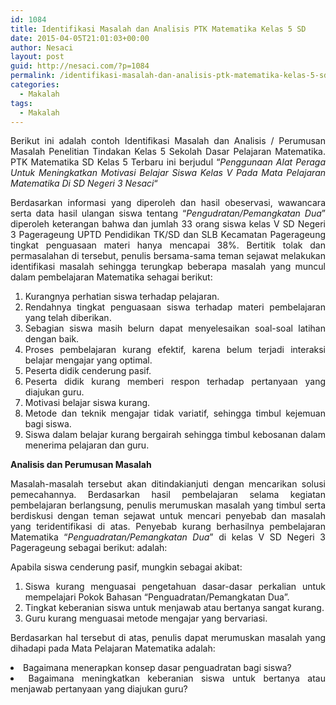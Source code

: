 ```yaml
---
id: 1084
title: Identifikasi Masalah dan Analisis PTK Matematika Kelas 5 SD
date: 2015-04-05T21:01:03+00:00
author: Nesaci
layout: post
guid: http://nesaci.com/?p=1084
permalink: /identifikasi-masalah-dan-analisis-ptk-matematika-kelas-5-sd/
categories:
  - Makalah
tags:
  - Makalah
---
```

<p style="text-align: justify;">
  Berikut ini adalah contoh Identifikasi Masalah dan Analisis / Perumusan Masalah Penelitian Tindakan Kelas 5 Sekolah Dasar Pelajaran Matematika. PTK Matematika SD Kelas 5 Terbaru ini berjudul “<em>Penggunaan Alat Peraga Untuk Meningkatkan Motivasi Belajar Siswa Kelas V Pada Mata Pelajaran Matematika Di SD Negeri 3 Nesaci</em>“
</p>

<!--more-->

<p style="text-align: justify;">
  Berdasarkan informasi yang diperoleh dan hasil obeservasi, wawancara serta data hasil ulangan siswa tentang “<em>Pengudratan/Pemangkatan Dua</em>” diperoleh keterangan bahwa dan jumlah 33 orang siswa kelas V SD Negeri 3 Pagerageung UPTD Pendidikan TK/SD dan SLB Kecamatan Pagerageung tingkat penguasaan materi hanya mencapai 38%. Bertitik tolak dan permasalahan di tersebut, penulis bersama-sama teman sejawat melakukan identifikasi masalah sehingga terungkap beberapa masalah yang muncul dalam pembelajaran Matematika sehagai berikut:
</p>

<ol style="text-align: justify;">
  <li>
    Kurangnya perhatian siswa terhadap pelajaran.
  </li>
  <li>
    Rendahnya tingkat penguasaan siswa terhadap materi pembelajaran yang telah diberikan.
  </li>
  <li>
    Sebagian siswa masih belurn dapat menyelesaikan soal-soal latihan dengan baik.
  </li>
  <li>
    Proses pembelajaran kurang efektif, karena belum terjadi interaksi belajar mengajar yang optimal.
  </li>
  <li>
    Peserta didik cenderung pasif.
  </li>
  <li>
    Peserta didik kurang memberi respon terhadap pertanyaan yang diajukan guru.
  </li>
  <li>
    Motivasi belajar siswa kurang.
  </li>
  <li>
    Metode dan teknik mengajar tidak variatif, sehingga timbul kejemuan bagi siswa.
  </li>
  <li>
    Siswa dalam belajar kurang bergairah sehingga timbul kebosanan dalam menerima pelajaran dan guru.
  </li>
</ol>

**Analisis dan Perumusan Masalah** 

<p style="text-align: justify;">
  Masalah-masalah tersebut akan ditindakianjuti dengan mencarikan solusi pemecahannya. Berdasarkan hasil pembelajaran selama kegiatan pembelajaran berlangsung, penulis merumuskan masalah yang timbul serta berdiskusi dengan teman sejawat untuk mencari penyebab dan masalah yang teridentifikasi di atas. Penyebab kurang berhasilnya pembelajaran Matematika “<em>Penguadratan/Pemangkatan Dua</em>” di kelas V SD Negeri 3 Pagerageung sebagai berikut: adalah:
</p>

<p style="text-align: justify;">
  Apabila siswa cenderung pasif, mungkin sebagai akibat:
</p>

<ol style="text-align: justify;">
  <li>
    Siswa kurang menguasai pengetahuan dasar-dasar perkalian untuk mempelajari Pokok Bahasan “Penguadratan/Pemangkatan Dua”.
  </li>
  <li>
    Tingkat keberanian siswa untuk menjawab atau bertanya sangat kurang.
  </li>
  <li>
    Guru kurang menguasai metode mengajar yang bervariasi.
  </li>
</ol>

<p style="text-align: justify;">
  Berdasarkan hal tersebut di atas, penulis dapat merumuskan masalah yang dihadapi pada Mata Pelajaran Matematika adalah:
</p>

<li style="text-align: justify;">
  Bagaimana menerapkan konsep dasar penguadratan bagi siswa?
</li>
<li style="text-align: justify;">
  Bagaimana meningkatkan keberanian siswa untuk bertanya atau menjawab pertanyaan yang diajukan guru?
</li>